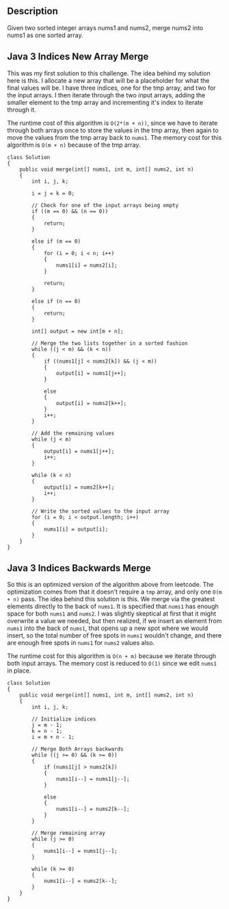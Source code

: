 ## Description

Given two sorted integer arrays nums1 and nums2, merge nums2 into nums1 as one sorted array.

## Java 3 Indices New Array Merge

This was my first solution to this challenge. The idea behind my solution here is this. I allocate a new array that will be a placeholder for what the final values will be. I have three indices, one for the tmp array, and two for the input arrays. I then iterate through the two input arrays, adding the smaller element to the tmp array and incrementing it's index to iterate through it.

The runtime cost of this algorithm is `O(2*(m + n))`, since we have to iterate through both arrays once to store the values in the tmp array, then again to move the values from the tmp array back to `nums1`. The memory cost for this algorithm is `O(m + n)` because of the tmp array. 



```
class Solution 
{
    public void merge(int[] nums1, int m, int[] nums2, int n) 
    {
        int i, j, k;
        
        i = j = k = 0;
        
        // Check for one of the input arrays being empty
        if ((m == 0) && (n == 0))
        {
            return;
        }
        
        else if (m == 0)
        {
            for (i = 0; i < n; i++)
            {
                nums1[i] = nums2[i];
            }

            return;
        }

        else if (n == 0)
        {
            return;
        }
        
        int[] output = new int[m + n];
    
        // Merge the two lists together in a sorted fashion
        while ((j < m) && (k < n))
        {
            if ((nums1[j] < nums2[k]) && (j < m))
            {
                output[i] = nums1[j++];
            }
            
            else
            {
                output[i] = nums2[k++];
            }
            i++;
        }
        
        // Add the remaining values
        while (j < m)
        {
            output[i] = nums1[j++];
            i++;
        }
        
        while (k < n)
        {
            output[i] = nums2[k++];
            i++;
        }        

        // Write the sorted values to the input array
        for (i = 0; i < output.length; i++)
        {
            nums1[i] = output[i];
        }
    }
}
```

## Java 3 Indices Backwards Merge

So this is an optimized version of the algorithm above from leetcode. The optimization comes from that it doesn't require a `tmp` array, and only one `O(m + n)` pass. The idea behind this solution is this. We merge via the greatest elements directly to the back of `nums1`. It is specified that `nums1` has enough space for both `nums1` and `nums2`. I was slightly skeptical at first that it might overwrite a value we needed, but then realized, if we insert an element from `nums1` into the back of `nums1`, that opens up a new spot where we would insert, so the total number of free spots in `nums1` wouldn't change, and there are enough free spots in `nums1` for `nums2` values also.

The runtime cost for this algorithm is `O(n + m)` because we iterate through both input arrays. The memory cost is reduced to `O(1)` since we edit `nums1` in place.

```
class Solution 
{
    public void merge(int[] nums1, int m, int[] nums2, int n) 
    {
        int i, j, k;
        
        // Initialize indices
        j = m - 1;
        k = n - 1;
        i = m + n - 1;
        
        // Merge Both Arrays backwards
        while ((j >= 0) && (k >= 0))
        {
            if (nums1[j] > nums2[k])
            {
                nums1[i--] = nums1[j--];
            }
            
            else
            {
                nums1[i--] = nums2[k--];                
            }
        }
        
        // Merge remaining array
        while (j >= 0)
        {
            nums1[i--] = nums1[j--];
        }
        
        while (k >= 0)
        {
            nums1[i--] = nums2[k--];
        }
    }
}
```